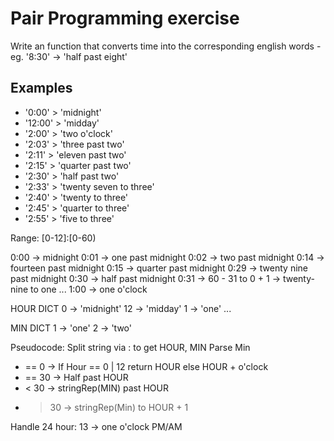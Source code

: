 # Pair Programming exercise 

Write an function that converts time into the corresponding english words - eg. '8:30' -> 'half past eight'

## Examples

- '0:00' > 'midnight'
- '12:00' > 'midday'
- '2:00' > 'two o'clock'
- '2:03' > 'three past two'
- '2:11' > 'eleven past two'
- '2:15' > 'quarter past two' 
- '2:30' > 'half past two'
- '2:33' > 'twenty seven to three'
- '2:40' > 'twenty to three'
- '2:45' > 'quarter to three' 
- '2:55' > 'five to three'

Range:
[0-12]:[0-60)

0:00 -> midnight
0:01 -> one past midnight
0:02 -> two past midnight
0:14 -> fourteen past midnight
0:15 -> quarter past midnight
0:29 -> twenty nine past midnight
0:30 -> half past midnight
0:31 -> 60 - 31 to 0 + 1 -> twenty-nine to one
...
1:00 -> one o'clock

HOUR DICT
0 -> 'midnight'
12 -> 'midday'
1 -> 'one' 
...

MIN DICT
1 -> 'one'
2 -> 'two'

Pseudocode:
Split string via : to get HOUR, MIN
Parse Min
- == 0 -> If Hour == 0 | 12 return HOUR else HOUR + o'clock
- == 30 -> Half past HOUR
- < 30 -> stringRep(MIN) past HOUR
- > 30 -> stringRep(Min) to HOUR + 1

Handle 24 hour:
13 -> one o'clock PM/AM
